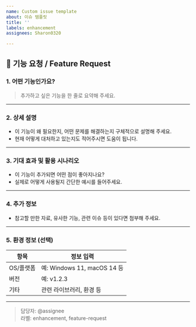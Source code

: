 ```yaml
---
name: Custom issue template
about: 이슈 템플릿
title: ''
labels: enhancement
assignees: Sharon0320

---
```


## 🚀 기능 요청 / Feature Request

### 1. 어떤 기능인가요?
> 추가하고 싶은 기능을 한 줄로 요약해 주세요.

---

### 2. 상세 설명
- 이 기능이 왜 필요한지, 어떤 문제를 해결하는지 구체적으로 설명해 주세요.
- 현재 어떻게 대처하고 있는지도 적어주시면 도움이 됩니다.

---

### 3. 기대 효과 및 활용 시나리오
- 이 기능이 추가되면 어떤 점이 좋아지나요?
- 실제로 어떻게 사용될지 간단한 예시를 들어주세요.

---

### 4. 추가 정보
- 참고할 만한 자료, 유사한 기능, 관련 이슈 등이 있다면 첨부해 주세요.

---

### 5. 환경 정보 (선택)
| 항목         | 정보 입력                    |
| ------------ | --------------------------- |
| OS/플랫폼    | 예: Windows 11, macOS 14 등 |
| 버전         | 예: v1.2.3                  |
| 기타         | 관련 라이브러리, 환경 등     |

---

> 담당자: @assignee  
> 라벨: enhancement, feature-request
